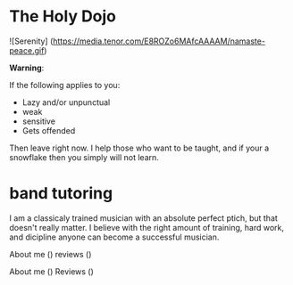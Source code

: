 # The Holy Dojo

![Serenity] (https://media.tenor.com/E8ROZo6MAfcAAAAM/namaste-peace.gif)

**Warning**:

If the following applies to you:

- Lazy and/or unpunctual
- weak
- sensitive
- Gets offended

Then leave right now. I help those who want to be taught, and if your a snowflake then you simply will not learn.


# band tutoring

 I am a classicaly trained musician with an absolute perfect ptich, but that doesn't really matter. I believe with the right amount of training, hard work, and dicipline anyone can become a successful musician.
 









About me ()
reviews ()










About me ()
Reviews ()








